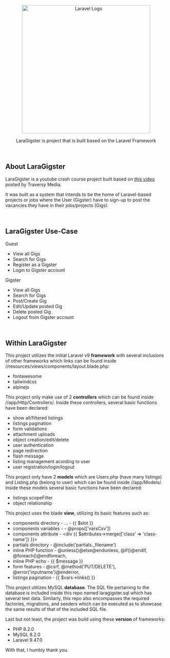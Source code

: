 <p align="center"><a href="https://laravel.com" target="_blank"><img src="https://raw.githubusercontent.com/laravel/art/master/logo-lockup/5%20SVG/2%20CMYK/1%20Full%20Color/laravel-logolockup-cmyk-red.svg" width="400" alt="Laravel Logo"></a></p>

<p align="center">
LaraGigster is project that is built based on the Laravel Framework
</p>

<br>

## About LaraGigster

LaraGigster is a youtube crash course project built based on [this video](https://www.youtube.com/watch?v=MYyJ4PuL4pY) posted by Traversy Media. 

It was built as a system that intends to be the home of Laravel-based projects or jobs where the User (Gigster) have to sign-up to post the vacancies they have in their jobs/projects (Gigs).

<br>

## LaraGigster Use-Case

Guest
- View all Gigs
- Search for Gigs
- Register as a Gigster
- Login to Gigster account

Gigster
- View all Gigs
- Search for Gigs
- Post/Create Gig
- Edit/Update posted Gig
- Delete posted Gig
- Logout from Gigster account

<br>

## Within LaraGigster

This project utilizes the initial Laravel v9 **framework** with several inclusions of other frameworks which links can be found inside //resources/views/components/layout.blade.php:
- fontawesome
- tailwindcss
- alpinejs

This project only make use of 2 **controllers** which can be found inside //app/Http/Controllers/. Inside these controllers, several basic functions have been declared:
- show all/filtered listings
- listings pagination
- form validations
- attachment uploads
- object creation/edit/delete
- user authentication
- page redirection
- flash message
- listing management acording to user
- user registration/login/logout

This project only have 2 **models** which are Users.php (have many listings) and Listing.php (belong to user) which can be found inside //app/Models/. Inside these models several basic functions have been declared:
- listings scopeFilter
- object relationship

This project uses the blade **view**, utilizing its basic features such as:
- components directory  - <x-component>...</x-component> - {{ $slot }}
- components variables  - <x-component :varsCsv="$vars->var" /> - @props(['varsCsv'])
- components attribute  - <div {{ $attributes->merge(['class' => 'class-name']) }}>
- partials directory    - @include('partials._filename')
- inline PHP function   - @unless()@else@endunless, @if()@endif, @foreach()@endforeach, 
- inline PHP echo       - {{ $message }}
- form features         - @csrf, @method('PUT/DELETE'), @error('inputname')@enderror, 
- listings pagination   - {{ $vars->links() }}

This project utilizes MySQL **database**. The SQL file pertaining to the database is included inside this repo named laragigster.sql which has several test data. Similarly, this repo also encompasses the required factories, migrations, and seeders which can be executed as to showcase the same results of that of the included SQL file.

Last but not least, the project was build using these **version** of frameworks:
- PHP 8.2.0
- MySQL 8.2.0
- Laravel 9.47.0

With that, I humbly thank you.
